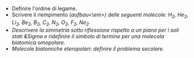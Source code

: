 - Definire l'ordine di legame.
- Scrivere il riempimento (<em>aufbau<\em>) delle seguenti molecole: $H_2$, $He_2$, $Li_2$,
  $Be_2$, $B_2$, $C_2$, $N_2$, $O_2$, $F_2$, $Ne_2$.
- Descrivere la simmetria sotto riflessione rispetto a un piano per i soli stati &Sigma e ridefinire il simbolo di termine
  per una molecola biatomica omopolare.
- Molecole biatomiche eteropolari: definire il problema secolare.
